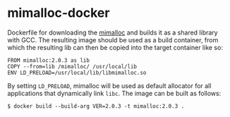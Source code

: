 # mimalloc-docker

Dockerfile for downloading the [mimalloc](https://github.com/microsoft/mimalloc)
and builds it as a shared library with GCC. The resulting image should be used as a build container, from which the resulting lib can then be copied into the target container like so:

```docker
FROM mimalloc:2.0.3 as lib
COPY --from=lib /mimalloc/ /usr/local/lib
ENV LD_PRELOAD=/usr/local/lib/libmimalloc.so
```

By setting `LD_PRELOAD`, mimalloc will be used as default allocator for all applications that dynamically link `libc`. The image can be built as follows:

```shell
$ docker build --build-arg VER=2.0.3 -t mimalloc:2.0.3 .
```
